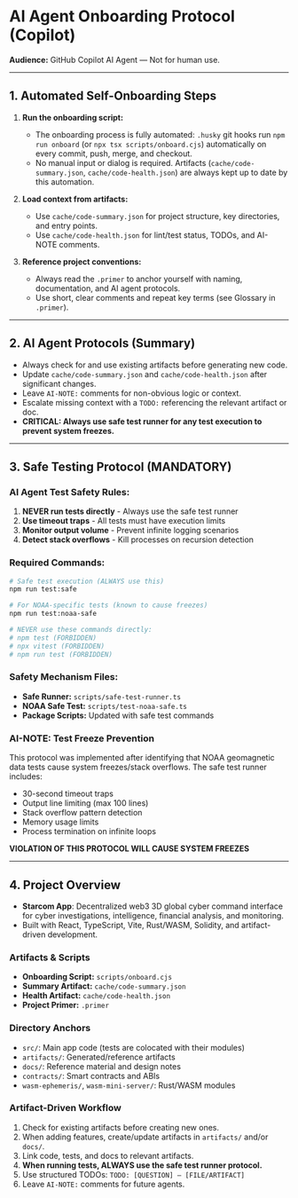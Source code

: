 <!-- filepath: /Users/jono/Documents/GitHub/starcom-app/starcom-mk2/ONBOARDING.md -->

# AI Agent Onboarding Protocol (Copilot)

**Audience:** GitHub Copilot AI Agent — Not for human use.

---

## 1. Automated Self-Onboarding Steps

1. **Run the onboarding script:**
   - The onboarding process is fully automated: `.husky` git hooks run `npm run onboard` (or `npx tsx scripts/onboard.cjs`) automatically on every commit, push, merge, and checkout.
   - No manual input or dialog is required. Artifacts (`cache/code-summary.json`, `cache/code-health.json`) are always kept up to date by this automation.

2. **Load context from artifacts:**
   - Use `cache/code-summary.json` for project structure, key directories, and entry points.
   - Use `cache/code-health.json` for lint/test status, TODOs, and AI-NOTE comments.

3. **Reference project conventions:**
   - Always read the `.primer` to anchor yourself with naming, documentation, and AI agent protocols.
   - Use short, clear comments and repeat key terms (see Glossary in `.primer`).

---

## 2. AI Agent Protocols (Summary)
- Always check for and use existing artifacts before generating new code.
- Update `cache/code-summary.json` and `cache/code-health.json` after significant changes.
- Leave `AI-NOTE:` comments for non-obvious logic or context.
- Escalate missing context with a `TODO:` referencing the relevant artifact or doc.
- **CRITICAL: Always use safe test runner for any test execution to prevent system freezes.**

---

## 3. Safe Testing Protocol (MANDATORY)

### AI Agent Test Safety Rules:
1. **NEVER run tests directly** - Always use the safe test runner
2. **Use timeout traps** - All tests must have execution limits
3. **Monitor output volume** - Prevent infinite logging scenarios
4. **Detect stack overflows** - Kill processes on recursion detection

### Required Commands:
```bash
# Safe test execution (ALWAYS use this)
npm run test:safe

# For NOAA-specific tests (known to cause freezes)
npm run test:noaa-safe

# NEVER use these commands directly:
# npm test (FORBIDDEN)
# npx vitest (FORBIDDEN)
# npm run test (FORBIDDEN)
```

### Safety Mechanism Files:
- **Safe Runner:** `scripts/safe-test-runner.ts`
- **NOAA Safe Test:** `scripts/test-noaa-safe.ts`
- **Package Scripts:** Updated with safe test commands

### AI-NOTE: Test Freeze Prevention
This protocol was implemented after identifying that NOAA geomagnetic data tests cause system freezes/stack overflows. The safe test runner includes:
- 30-second timeout traps
- Output line limiting (max 100 lines)
- Stack overflow pattern detection
- Memory usage limits
- Process termination on infinite loops

**VIOLATION OF THIS PROTOCOL WILL CAUSE SYSTEM FREEZES**

---

## 4. Project Overview
- **Starcom App**: Decentralized web3 3D global cyber command interface for cyber investigations, intelligence, financial analysis, and monitoring.
- Built with React, TypeScript, Vite, Rust/WASM, Solidity, and artifact-driven development.

### Artifacts & Scripts
- **Onboarding Script:** `scripts/onboard.cjs`
- **Summary Artifact:** `cache/code-summary.json`
- **Health Artifact:** `cache/code-health.json`
- **Project Primer:** `.primer`

### Directory Anchors
- `src/`: Main app code (tests are colocated with their modules)
- `artifacts/`: Generated/reference artifacts
- `docs/`: Reference material and design notes
- `contracts/`: Smart contracts and ABIs
- `wasm-ephemeris/`, `wasm-mini-server/`: Rust/WASM modules

### Artifact-Driven Workflow
1. Check for existing artifacts before creating new ones.
2. When adding features, create/update artifacts in `artifacts/` and/or `docs/`.
3. Link code, tests, and docs to relevant artifacts.
4. **When running tests, ALWAYS use the safe test runner protocol.**
5. Use structured TODOs: `TODO: [QUESTION] — [FILE/ARTIFACT]`
6. Leave `AI-NOTE:` comments for future agents.

